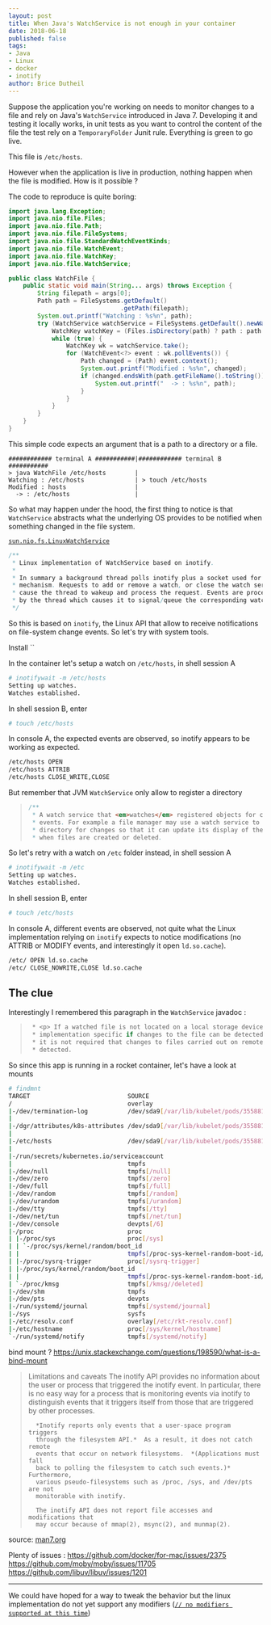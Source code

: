```yaml
---
layout: post
title: When Java's WatchService is not enough in your container
date: 2018-06-18
published: false
tags:
- Java
- Linux
- docker
- inotify
author: Brice Dutheil
---
```


Suppose the application you're working on needs to monitor changes to a 
file and rely on Java's `WatchService` introduced in Java 7. Developing 
it and testing it locally works, in unit tests as you want to control 
the content of the file the test rely on a `TemporaryFolder` Junit rule.
Everything is green to go live.

This file is `/etc/hosts`.

However when the application is live in production, nothing happen when
the file is modified. How is it possible ?



The code to reproduce is quite boring:


```java
import java.lang.Exception;
import java.nio.file.Files;
import java.nio.file.Path;
import java.nio.file.FileSystems;
import java.nio.file.StandardWatchEventKinds;
import java.nio.file.WatchEvent;
import java.nio.file.WatchKey;
import java.nio.file.WatchService;

public class WatchFile {
    public static void main(String... args) throws Exception {
        String filepath = args[0];
        Path path = FileSystems.getDefault()
                               .getPath(filepath);
        System.out.printf("Watching : %s%n", path);
        try (WatchService watchService = FileSystems.getDefault().newWatchService()) {
            WatchKey watchKey = (Files.isDirectory(path) ? path : path.getParent()).register(watchService, StandardWatchEventKinds.ENTRY_MODIFY);
            while (true) {
                WatchKey wk = watchService.take();
                for (WatchEvent<?> event : wk.pollEvents()) {
                    Path changed = (Path) event.context();
                    System.out.printf("Modified : %s%n", changed);
                    if (changed.endsWith(path.getFileName().toString())) {
                        System.out.printf("  -> : %s%n", path);
                    }
                }
            }
        }
    }
}
```

This simple code expects an argument that is a path to a directory or a file.

```
############ terminal A ###########|############ terminal B ###########
> java WatchFile /etc/hosts        |
Watching : /etc/hosts              | > touch /etc/hosts
Modified : hosts                   |
  -> : /etc/hosts                  |
```

So what may happen under the hood, the first thing to notice is that
`WatchService` abstracts what the underlying OS provides to be notified 
when something changed in the file system.




[`sun.nio.fs.LinuxWatchService`](http://hg.openjdk.java.net/jdk8u/jdk8u/jdk/file/478a4add975b/src/solaris/classes/sun/nio/fs/LinuxWatchService.java)

```java
/**
 * Linux implementation of WatchService based on inotify.
 *
 * In summary a background thread polls inotify plus a socket used for the wakeup
 * mechanism. Requests to add or remove a watch, or close the watch service,
 * cause the thread to wakeup and process the request. Events are processed
 * by the thread which causes it to signal/queue the corresponding watch keys.
 */
```

So this is based on `inotify`, the Linux API that allow to receive notifications 
on file-system change events. So let's try with system tools.

Install ``

In the container let's setup a watch on `/etc/hosts`, in shell session A

```bash
# inotifywait -m /etc/hosts
Setting up watches.
Watches established.
```

In shell session B, enter

```bash
# touch /etc/hosts
```

In console A, the expected events are observed, so inotify appears to be working
as expected.

```bash
/etc/hosts OPEN
/etc/hosts ATTRIB
/etc/hosts CLOSE_WRITE,CLOSE
```

But remember that JVM `WatchService` only allow to register a directory

> ```java
> /**
>  * A watch service that <em>watches</em> registered objects for changes and
>  * events. For example a file manager may use a watch service to monitor a
>  * directory for changes so that it can update its display of the list of files
>  * when files are created or deleted.
> ```

So let's retry with a watch on `/etc` folder instead, in shell session A

```bash
# inotifywait -m /etc
Setting up watches.
Watches established.
```

In shell session B, enter

```bash
# touch /etc/hosts
```

In console A, different events are observed, not quite what the Linux implementation
relying on `inotify` expects to notice modifications (no ATTRIB or MODIFY events, and interestingly it open `ld.so.cache`).

```bash
/etc/ OPEN ld.so.cache
/etc/ CLOSE_NOWRITE,CLOSE ld.so.cache
```

## The clue

Interestingly I remembered this paragraph in the `WatchService` javadoc :

> ```java
>  * <p> If a watched file is not located on a local storage device then it is
>  * implementation specific if changes to the file can be detected. In particular,
>  * it is not required that changes to files carried out on remote systems be
>  * detected.
> ```

So since this app is running in a rocket container, let's have a look at mounts

```bash
# findmnt
TARGET                           SOURCE                                          FSTYPE  OPTIONS
/                                overlay                                         overlay rw,relatime,lowerdir=/var/lib/rkt/cas/tree/deps-sha512-e6b558999a3ec87f0c8e85897c1f048e00735697307
|-/dev/termination-log           /dev/sda9[/var/lib/kubelet/pods/355881c1-e9c0-11e8-8dbd-2ee986b3f310/containers/edge-api/5eb32d80-e9c0-11e8-b832-5eb71c2a1aa1]
|                                                                                ext4    rw,relatime,seclabel,data=ordered
|-/dgr/attributes/k8s-attributes /dev/sda9[/var/lib/kubelet/pods/355881c1-e9c0-11e8-8dbd-2ee986b3f310/volumes/kubernetes.io~configmap/edge-api]
|                                                                                ext4    rw,relatime,seclabel,data=ordered
|-/etc/hosts                     /dev/sda9[/var/lib/kubelet/pods/355881c1-e9c0-11e8-8dbd-2ee986b3f310/etc-hosts]
|                                                                                ext4    rw,relatime,seclabel,data=ordered
|-/run/secrets/kubernetes.io/serviceaccount
|                                tmpfs                                           tmpfs   ro,relatime,seclabel
|-/dev/null                      tmpfs[/null]                                    tmpfs   rw,nosuid,seclabel,mode=755
|-/dev/zero                      tmpfs[/zero]                                    tmpfs   rw,nosuid,seclabel,mode=755
|-/dev/full                      tmpfs[/full]                                    tmpfs   rw,nosuid,seclabel,mode=755
|-/dev/random                    tmpfs[/random]                                  tmpfs   rw,nosuid,seclabel,mode=755
|-/dev/urandom                   tmpfs[/urandom]                                 tmpfs   rw,nosuid,seclabel,mode=755
|-/dev/tty                       tmpfs[/tty]                                     tmpfs   rw,nosuid,seclabel,mode=755
|-/dev/net/tun                   tmpfs[/net/tun]                                 tmpfs   rw,nosuid,seclabel,mode=755
|-/dev/console                   devpts[/6]                                      devpts  rw,nosuid,noexec,relatime,seclabel,gid=5,mode=620,ptmxmode=000
|-/proc                          proc                                            proc    rw,nosuid,nodev,noexec,relatime
| |-/proc/sys                    proc[/sys]                                      proc    ro,nosuid,nodev,noexec,relatime
| | `-/proc/sys/kernel/random/boot_id
| |                              tmpfs[/proc-sys-kernel-random-boot-id//deleted] tmpfs   ro,nosuid,nodev,seclabel,mode=755
| |-/proc/sysrq-trigger          proc[/sysrq-trigger]                            proc    ro,nosuid,nodev,noexec,relatime
| |-/proc/sys/kernel/random/boot_id
| |                              tmpfs[/proc-sys-kernel-random-boot-id//deleted] tmpfs   rw,nosuid,nodev,seclabel,mode=755
| `-/proc/kmsg                   tmpfs[/kmsg//deleted]                           tmpfs   rw,nosuid,nodev,seclabel,mode=755
|-/dev/shm                       tmpfs                                           tmpfs   rw,nosuid,nodev,seclabel
|-/dev/pts                       devpts                                          devpts  rw,nosuid,noexec,relatime,seclabel,gid=5,mode=620,ptmxmode=666
|-/run/systemd/journal           tmpfs[/systemd/journal]                         tmpfs   rw,nosuid,nodev,seclabel,mode=755
|-/sys                           sysfs                                           sysfs   ro,nosuid,nodev,noexec,relatime,seclabel
|-/etc/resolv.conf               overlay[/etc/rkt-resolv.conf]                   overlay rw,relatime,lowerdir=/var/lib/rkt/cas/tree/deps-sha512-8cae658164e36d41cb6485422dd6b66dbc787e1a4c1
|-/etc/hostname                  proc[/sys/kernel/hostname]                      proc    ro,nosuid,nodev,noexec,relatime
`-/run/systemd/notify            tmpfs[/systemd/notify]                          tmpfs   rw,nosuid,nodev,seclabel,mode=755
```

bind mount ?
https://unix.stackexchange.com/questions/198590/what-is-a-bind-mount

> Limitations and caveats
>       The inotify API provides no information about the user or process
>       that triggered the inotify event.  In particular, there is no easy
>       way for a process that is monitoring events via inotify to
>       distinguish events that it triggers itself from those that are
>       triggered by other processes.
>
>       *Inotify reports only events that a user-space program triggers
>       through the filesystem API.*  As a result, it does not catch remote
>       events that occur on network filesystems.  *(Applications must fall
>       back to polling the filesystem to catch such events.)*  Furthermore,
>       various pseudo-filesystems such as /proc, /sys, and /dev/pts are not
>       monitorable with inotify.
>
>       The inotify API does not report file accesses and modifications that
>       may occur because of mmap(2), msync(2), and munmap(2).

source: [man7.org](http://man7.org/linux/man-pages/man7/inotify.7.html)


Plenty of issues : 
https://github.com/docker/for-mac/issues/2375
https://github.com/moby/moby/issues/11705
https://github.com/libuv/libuv/issues/1201



---------------------


We could have hoped for a way to tweak the behavior but the linux implementation
do not yet support any modifiers ([`// no modifiers supported at this time`](http://hg.openjdk.java.net/jdk8u/jdk8u/jdk/file/478a4add975b/src/solaris/classes/sun/nio/fs/LinuxWatchService.java#l230))